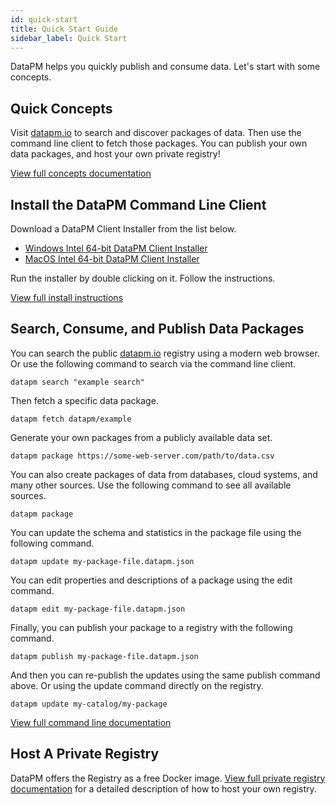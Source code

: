 ```yaml
---
id: quick-start
title: Quick Start Guide
sidebar_label: Quick Start
---
```


DataPM helps you quickly publish and consume data. Let's start with some concepts.

## Quick Concepts

Visit [datapm.io](https://datapm.io) to search and discover packages of data. Then use the command line client to fetch those packages. You can publish your own data packages, and host your own private registry!

[View full concepts documentation](concepts.md)

## Install the DataPM Command Line Client

Download a DataPM Client Installer from the list below.

-   [Windows Intel 64-bit DataPM Client Installer](/client-installers/win64)
-   [MacOS Intel 64-bit DataPM Client Installer](/client-installers/macos64)

Run the installer by double clicking on it. Follow the instructions.

[View full install instructions](command-line-client.md)

## Search, Consume, and Publish Data Packages

You can search the public [datapm.io](https://datapm.io) registry using a modern web browser. Or use the following command to search via the command line client.

```text
datapm search "example search"
```

Then fetch a specific data package.

```text
datapm fetch datapm/example
```

Generate your own packages from a publicly available data set.

```text
datapm package https://some-web-server.com/path/to/data.csv
```

You can also create packages of data from databases, cloud systems, and many other sources. Use the following command to see all available sources.

```text
datapm package
```

You can update the schema and statistics in the package file using the following command.

```text
datapm update my-package-file.datapm.json
```

You can edit properties and descriptions of a package using the edit command.

```text
datapm edit my-package-file.datapm.json
```

Finally, you can publish your package to a registry with the following command.

```text
datapm publish my-package-file.datapm.json
```

And then you can re-publish the updates using the same publish command above. Or using the update command directly on the registry.

```text
datapm update my-catalog/my-package
```

[View full command line documentation](command-line-client.md)

## Host A Private Registry

DataPM offers the Registry as a free Docker image. [View full private registry documentation](private-registry.md) for a detailed description of how to host your own registry.
